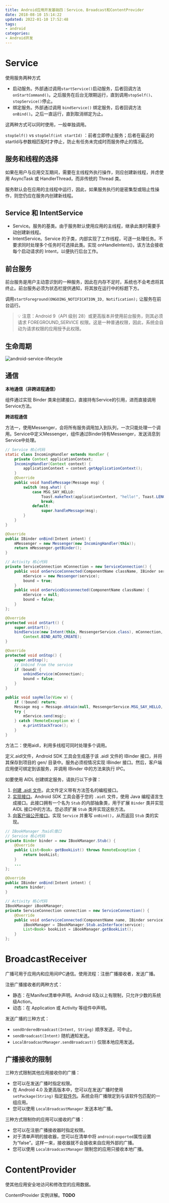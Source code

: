 ```yaml
---
title: Android应用开发基础四：Service、Broadcast和ContentProvider
date: 2018-08-10 15:14:22
updated: 2022-01-10 17:52:48
tags:
- android
categories:
- Android开发
---
```


# Service

使用服务两种方式

- 启动服务。外部通过调用`startService()`启动服务，后者回调方法 `onStartCommand()`。之后服务在后台无限期运行，直到调用`stopSelf()`、`stopService()`停止。
- 绑定服务。外部通过调用 `bindService()` 绑定服务，后者回调方法  `onBind()`。之后一直运行，直到取消绑定为止。

这两种方式可以同时使用，一般单独调用。

`stopSelf()` vs `stopSelf(int startId)` ：前者立即停止服务；后者在最近的startId与参数相匹配时才停止，防止有任务未完成时而服务停止的情况。

<!-- more -->

## 服务和线程的选择

如果在用户与应用交互期间，需要在主线程外执行操作，则应创建新线程，并虑使用 AsyncTask 或 HandlerThread，而非传统的 Thread 类。

服务默认会在应用的主线程中运行，因此，如果服务执行的是密集型或阻止性操作，则您仍应在服务内创建新线程。

## Service 和 IntentService

- Service。服务的基类。由于服务默认使用应用的主线程，继承此类时需要手动创建新线程。
- IntentService。Service 的子类，内部实现了工作线程，可逐一处理任务。不要求同时处理多个任务时可选择此类。实现 onHandleIntent()，该方法会接收每个启动请求的 Intent，以便执行后台工作。

## 前台服务

前台服务是用户主动意识到的一种服务，因此在内存不足时，系统也不会考虑将其终止。前台服务必须为状态栏提供通知，将其放在运行中的标题下方。

调用`startForeground(ONGOING_NOTIFICATION_ID, Notification);` 让服务在前台运行。

> 💡 注意：Android 9（API 级别 28）或更高版本并使用前台服务，则其必须请求 FOREGROUND_SERVICE 权限。这是一种普通权限，因此，系统会自动为请求权限的应用授予此权限。

## 生命周期

![android-service-lifecycle](/images/android-service-lifecycle.png)

## 通信

**本地通信（非跨进程通信）**

组件通过实现 Binder 类来创建接口，直接持有Service的引用，进而直接调用Service方法。

**跨进程通信**

方法一，使用Messenger，会将所有服务调用加入到队列，一次只能处理一个调用。Service中定义Messenger，组件通过Binder持有Messenger，发送消息到Service中处理。

```java
// Service 核心代码
static class IncomingHandler extends Handler {
    private Context applicationContext;
    IncomingHandler(Context context) {
        applicationContext = context.getApplicationContext();
    }
    @Override
    public void handleMessage(Message msg) {
        switch (msg.what) {
            case MSG_SAY_HELLO:
                Toast.makeText(applicationContext, "hello!", Toast.LENGTH_SHORT).show();
                break;
            default:
                super.handleMessage(msg);
        }
    }
}

@Override
public IBinder onBind(Intent intent) {
    mMessenger = new Messenger(new IncomingHandler(this));
    return mMessenger.getBinder();
}

// Activity 核心代码
private ServiceConnection mConnection = new ServiceConnection() {
    public void onServiceConnected(ComponentName className, IBinder service) {
        mService = new Messenger(service);
        bound = true;
    }
    public void onServiceDisconnected(ComponentName className) {
        mService = null;
        bound = false;
    }
};

@Override
protected void onStart() {
    super.onStart();
    bindService(new Intent(this, MessengerService.class), mConnection,
        Context.BIND_AUTO_CREATE);
}

@Override
protected void onStop() {
    super.onStop();
    // Unbind from the service
    if (bound) {
        unbindService(mConnection);
        bound = false;
    }
}

public void sayHello(View v) {
    if (!bound) return;
    Message msg = Message.obtain(null, MessengerService.MSG_SAY_HELLO, 0, 0);
    try {
        mService.send(msg);
    } catch (RemoteException e) {
        e.printStackTrace();
    }
}
```

方法二：使用aidl，利用多线程可同时处理多个调用。

定义.aidl文件，Android SDK 工具会生成基于该 .aidl 文件的 IBinder 接口，并将其保存到项目的 gen/ 目录中。服务必须视情况实现 IBinder 接口。然后，客户端应用便可绑定到该服务，并调用 IBinder 中的方法来执行 IPC。

如要使用 AIDL 创建绑定服务，请执行以下步骤：

1. [创建 .aidl 文件](https://developer.android.google.cn/guide/components/aidl?hl=zh-cn#Create)。此文件定义带有方法签名的编程接口。
2. [实现接口](https://developer.android.google.cn/guide/components/aidl?hl=zh-cn#ImplementTheInterface)。Android SDK 工具会基于您的 `.aidl` 文件，使用 Java 编程语言生成接口。此接口拥有一个名为 `Stub` 的内部抽象类，用于扩展 `Binder` 类并实现 AIDL 接口中的方法。您必须扩展 `Stub` 类并实现这些方法。
3. [向客户端公开接口](https://developer.android.google.cn/guide/components/aidl?hl=zh-cn#ExposeTheInterface)。实现 `Service` 并重写 `onBind()`，从而返回 `Stub` 类的实现。

```java
// IBookManager 为aidl借口
// Service 核心代码
private Binder binder = new IBookManager.Stub() {
    @Override
    public List<Book> getBookList() throws RemoteException {
        return bookList;
    }
    ...
};

@Override
public IBinder onBind(Intent intent) {
	return binder;
}

// Activity 核心代码
IBookManager iBookManager;
private ServiceConnection connection = new ServiceConnection() {
	@Override
	public void onServiceConnected(ComponentName name, IBinder service) {
		iBookManager = IBookManager.Stub.asInterface(service);
		List<Book> bookList = iBookManager.getBookList();
	}
};
```

# BroadcastReceiver

广播可用于应用内和应用间IPC通信。使用流程：注册广播接收者，发送广播。

注册广播接收者的两种方式：

- 静态：在Manifest清单中声明。Android 8及以上有限制，只允许少数的系统级Action。
- 动态：在 Application 或 Activity 等组件中声明。

发送广播的三种方式：

- `sendOrderedBroadcast(Intent, String)` 顺序发送，可中止。
- `sendBroadcast(Intent)` 随机通知发送。
- `LocalBroadcastManager.sendBroadcast()` 仅限本地应用发送。

## 广播接收的限制

三种方式限制其他应用接收你的广播：

- 您可以在发送广播时指定权限。
- 在 Android 4.0 及更高版本中，您可以在发送广播时使用 `setPackage(String)` 指定[软件包](https://developer.android.google.cn/guide/topics/manifest/manifest-element?hl=zh-cn#package)。系统会将广播限定到与该软件包匹配的一组应用。
- 您可以使用 `LocalBroadcastManager` 发送本地广播。

三种方式限制你的应用可以接收的广播：

- 您可以在注册广播接收器时指定权限。
- 对于清单声明的接收器，您可以在清单中将 `android:exported`属性设置为“false”。这样一来，接收器就不会接收来自应用外部的广播。
- 您可以使用 `LocalBroadcastManager` 限制您的应用只接收本地广播。

# ContentProvider 

使其他应用安全地访问和修改您的应用数据。

ContentProvider 实例详解。**TODO**
